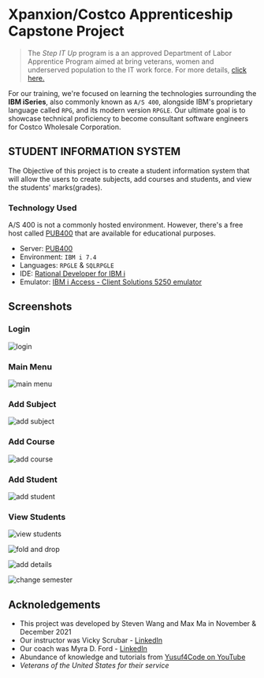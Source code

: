 # Xpanxion/Costco Apprenticeship Capstone Project

> The *Step IT Up* program is a an approved Department of Labor Apprentice Program aimed at bring veterans, women and underserved population to the IT work force. For more details, [click here.](https://www.xpanxion.com/business-solutions-alliances/accelerated-talent-development/)

For our training, we're focused on learning the technologies surrounding the **IBM iSeries**, also commonly known as `A/S 400`, alongside IBM's proprietary language called `RPG`, and its modern version `RPGLE`. Our ultimate goal is to showcase technical proficiency to become consultant software engineers for Costco Wholesale Corporation.

## STUDENT INFORMATION SYSTEM

The Objective of this project is to create a student information system that will allow the users to create subjects, add courses and students, and view the students' marks(grades).

### Technology Used

A/S 400 is not a commonly hosted environment. However, there's a free host called [PUB400](https://www.pub400.com/) that are available for educational purposes.

- Server: [PUB400](https://www.pub400.com/)
- Environment: `IBM i 7.4`
- Languages: `RPGLE` & `SQLRPGLE`
- IDE: [Rational Developer for IBM i](https://www.ibm.com/products/rational-developer-for-i)
- Emulator: [IBM i Access - Client Solutions 5250 emulator](https://www.ibm.com/support/pages/ibm-i-access-client-solutions)

## Screenshots

### Login

![login](/screencaps/login.jpg)

### Main Menu

![main menu](./screencaps/mainmenu.jpg)

### Add Subject

![add subject](./screencaps/addsubject.jpg)

### Add Course

![add course](./screencaps/addcourse.jpg)

### Add Student

![add student](./screencaps/addstudent.jpg)

### View Students

![view students](./screencaps/viewstudents.jpg)

![fold and drop](./screencaps/folddrop.jpg)

![add details](./screencaps/adddetails.jpg)

![change semester](./screencaps/changesemester.jpg)

## Acknoledgements

- This project was developed by Steven Wang and Max Ma in November & December 2021
- Our instructor was Vicky Scrubar - [LinkedIn](https://www.linkedin.com/in/vickysrubar/)
- Our coach was Myra D. Ford - [LinkedIn](https://www.linkedin.com/in/myra-d-ford-msa-dba-0a0337/)
- Abundance of knowledge and tutorials from [Yusuf4Code on YouTube](https://www.youtube.com/c/mohammedyusufm)
- *Veterans of the United States for their service*
